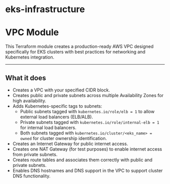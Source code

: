 # eks-infrastructure

# VPC Module

This Terraform module creates a production-ready AWS VPC designed specifically for EKS clusters with best practices for networking and Kubernetes integration.

---

## What it does

- Creates a VPC with your specified CIDR block.
- Creates public and private subnets across multiple Availability Zones for high availability.
- Adds Kubernetes-specific tags to subnets:
  - Public subnets tagged with `kubernetes.io/role/elb = 1` to allow external load balancers (ELB/ALB).
  - Private subnets tagged with `kubernetes.io/role/internal-elb = 1` for internal load balancers.
  - Both subnets tagged with `kubernetes.io/cluster/<eks_name> = owned` for cluster ownership identification.
- Creates an Internet Gateway for public internet access.
- Creates one NAT Gateway (for test purposes) to enable internet access from private subnets.
- Creates route tables and associates them correctly with public and private subnets.
- Enables DNS hostnames and DNS support in the VPC to support cluster DNS functionality.